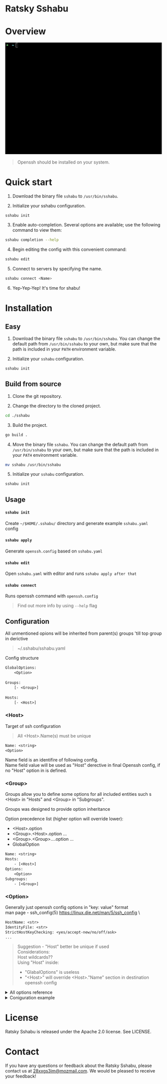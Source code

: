 # Ratsky Sshabu

<!-- ![alt text](docs/logo_gradient_square.svg "containers"){:height="100px" width="100px"} -->
<!-- <img src="docs/logo_gradient_square.svg" alt="alt text" width="300" height="300"> -->



<!-- # Table of contents

- [Overview](#overview)
- [Requirements](#requirements)
- [Quick start](#quick-start)
- [Installation](#installation)
- [Configuration](#configuration)
    - [Settings reference](#settings-reference) 
    - [Crucial settings](#crucial-settings)
    - [Service management](#service-management)
- [Troubleshooting](#troubleshooting)
- [License](#license)
- [Contacts](#contact) -->

# Overview

<!-- TODO -->
<img src="docs/sshabu-quick.gif" alt="alt text">

> Openssh should be installed on your system.

# Quick start

1. Download the binary file `sshabu` to `/usr/bin/sshabu`.
<!-- ```bash
wget -O /usr/bin/sshabu https://git.ratsky.ru/ratsky/ssh-client/sshabu/-/jobs/2334/artifacts/download?file_type=archive
``` -->
2. Initialize your sshabu configuration.
```bash
sshabu init
```
3. Enable auto-completion. Several options are available; use the following command to view them:
```bash
sshabu completion --help
```
4. Begin editing the config with this convenient command:
```bash
sshabu edit
```
5. Connect to servers by specifying the name.
```bash
sshabu connect <Name>
```
6. Yep-Yep-Yep! It's time for shabu!

# Installation
## Easy
1. Download the binary file `sshabu` to `/usr/bin/sshabu`. You can change the default path from `/usr/bin/sshabu` to your own, but make sure that the path is included in your `PATH` environment variable.
<!-- ```bash
wget -O /usr/bin/sshabu https://git.ratsky.ru/ratsky/ssh-client/sshabu/-/jobs/2334/artifacts/download?file_type=archive
``` -->
2. Initialize your `sshabu` configuration.
```bash
sshabu init
```
## Build from source
1. Clone the git repository.
<!-- ```bash
git clone https://git.ratsky.ru/ratsky/ssh-client/sshabu.git
``` -->
2. Change the directory to the cloned project.
```bash
cd ./sshabu
```
3. Build the project.
```bash
go build .
```
4. Move the binary file `sshabu`. You can change the default path from `/usr/bin/sshabu` to your own, but make sure that the path is included in your `PATH` environment variable.
```bash
mv sshabu /usr/bin/sshabu
```
5. Initialize your `sshabu` configuration.
```bash
sshabu init
```

## Usage
<!-- TODO -->

#### `sshabu init`
Create `~/$HOME/.sshabu/` directory and generate example `sshabu.yaml` config
#### `sshabu apply`
Generate `openssh.config` based on `sshabu.yaml`
#### `sshabu edit`
Open `sshabu.yaml` with editor and runs `sshabu apply after that`
#### `sshabu connect`
Runs openssh command with `openssh.config`

> Find out more info by using `--help` flag

## Configuration

All unmentioned opions will be inherited from parent(s) groups 'till top group in <Group> derictive

> ~/.sshabu/sshabu.yaml

Config structure

```
GlobalOptions:
    <Option>

Groups:
    [- <Group>] 

Hosts:
    [- <Host>]
```


### \<Host>

Target of ssh configuration

> All \<Host>.Name(s) must be unique

```
Name: <string>
<Option>
```
Name field is an identifire of following config. \
Name field value will be used as "Host" derective in final Openssh config, if no "Host" option in <Host> is defined.

### \<Group>

Groups allow you to define some options for all included entities such s \<Host> in "Hosts" and \<Group> in "Subgroups".

 Groups was designed to provide option inheritance

 Option precedence list (higher option will override lower):
 - \<Host>.option
 - \<Group>.\<Host>.option
 ...
 - \<Group>.\<Group>....option
 ...
 - GlobalOption

```
Name: <string>
Hosts:
    - [<Host>]
Options:
    <Option>
Subgroups:
    - [<Group>]
```

### \<Option>

Generally just openssh config options in "key: value" format\
man page - ssh_config(5)
https://linux.die.net/man/5/ssh_config \

 <!-- // TODO: Host is generally the same as Name -->

```
HostName: <str>
IdentityFile: <str>
StrictHostKeyChecking: <yes/accept-new/no/off/ask>
...
```
> Suggestion - "Host" better be unique if used \
> Considerations: \
> Host wildcards?? \
> Using "Host" inside:
> - "GlabalOptions" is useless
> - "\<Host>" will override \<Host>."Name" section in destination openssh config

<details>
<summary>All options reference</summary>

|Openssh option  | Sshabu | Tested |
|---|:---:|:---:|
| AddKeysToAgent  | ✅ | ❌ |
| AddressFamily | ✅ | ❌ |
| BatchMode | ✅ | ❌ |
| BindAddress | ✅ | ❌ |
| CanonicalDomains  | ✅ | ❌ |
| CanonicalizeFallbackLocal | ✅ | ❌ |
| CanonicalizeHostname  | ✅ | ❌ |
| CanonicalizeMaxDots | ✅ | ❌ |
| CanonicalizePermittedCNAMEs | ✅ | ❌ |
| CASignatureAlgorithms | ✅ | ❌ |
| CertificateFile | ✅ | ❌ |
| CheckHostIP | ✅ | ❌ |
| Ciphers | ✅ | ❌ |
| ClearAllForwardings | ✅ | ❌ |
| Compression | ✅ | ❌ |
| ConnectionAttempts  | ✅ | ❌ |
| ConnectTimeout  | ✅ | ❌ |
| ControlMaster | ✅ | ❌ |
| ControlPath | ✅ | ❌ |
| ControlPersist  | ✅ | ❌ |
| DynamicForward  | ✅ | ❌ |
| EnableEscapeCommandline | ❌ | ❌ |
| EscapeChar  | ✅ | ❌ |
| ExitOnForwardFailure  | ✅ | ❌ |
| FingerprintHash | ✅ | ❌ |
| ForkAfterAuthentication | ✅ | ❌ |
| ForwardAgent  | ✅ | ❌ |
| ForwardX11  | ✅ | ❌ |
| ForwardX11Timeout | ✅ | ❌ |
| ForwardX11Trusted | ✅ | ❌ |
| GatewayPorts  | ✅ | ❌ |
| GlobalKnownHostsFile  | ✅ | ❌ |
| GSSAPIAuthentication  | ✅ | ❌ |
| GSSAPIDelegateCredentials | ✅ | ❌ |
| HashKnownHosts  | ✅ | ❌ |
| Host  | ✅ | ✅ |
| HostbasedAcceptedAlgorithms | ✅ | ❌ |
| HostbasedAuthentication | ✅ | ❌ |
| HostKeyAlgorithms | ✅ | ❌ |
| HostKeyAlias  | ✅ | ❌ |
| Hostname  | ✅ | ✅ |
| IdentitiesOnly  | ✅ | ❌ |
| IdentityAgent | ✅ | ❌ |
| IdentityFile  | ✅ | ✅ |
| IPQoS | ✅ | ❌ |
| KbdInteractiveAuthentication  | ❌ | ❌ |
| KbdInteractiveDevices | ✅ | ❌ |
| KexAlgorithms | ✅ | ❌ |
| KnownHostsCommand | ✅ | ❌ |
| LocalCommand  | ✅ | ❌ |
| LocalForward  | ✅ | ❌ |
| LogLevel  | ✅ | ❌ |
| MACs  | ✅ | ❌ |
| Match | ❌ | ❌ |
| NoHostAuthenticationForLocalhost  | ✅ | ❌ |
| NumberOfPasswordPrompts | ✅ | ❌ |
| PasswordAuthentication  | ✅ | ❌ |
| PermitLocalCommand  | ✅ | ❌ |
| PermitRemoteOpen  | ✅ | ❌ |
| PKCS11Provider  | ✅ | ❌ |
| Port  | ✅ | ✅ |
| PreferredAuthentications  | ✅ | ❌ |
| ProxyCommand  | ✅ | ❌ |
| ProxyJump | ✅ | ❌ |
| ProxyUseFdpass  | ✅ | ❌ |
| PubkeyAcceptedAlgorithms  | ✅ | ❌ |
| PubkeyAuthentication  | ✅ | ❌ |
| RekeyLimit  | ✅ | ❌ |
| RemoteCommand | ✅ | ❌ |
| RemoteForward | ✅ | ❌ |
| RequestTTY  | ✅ | ❌ |
| RequiredRSASize | ❌ | ❌ |
| SendEnv | ✅ | ❌ |
| ServerAliveInterval | ✅ | ❌ |
| ServerAliveCountMax | ✅ | ❌ |
| SessionType | ✅ | ❌ |
| SetEnv  | ✅ | ❌ |
| StdinNull | ✅ | ❌ |
| StreamLocalBindMask | ✅ | ❌ |
| StreamLocalBindUnlink | ✅ | ❌ |
| StrictHostKeyChecking | ✅ | ✅ |
| TCPKeepAlive  | ✅ | ❌ |
| Tunnel  | ✅ | ❌ |
| TunnelDevice  | ✅ | ❌ |
| UpdateHostKeys  | ✅ | ❌ |
| UseKeychain | ✅ | ❌ |
| User  | ✅ | ✅ |
| UserKnownHostsFile  | ✅ | ❌ |
| VerifyHostKeyDNS  | ✅ | ❌ |
| VisualHostKey | ✅ | ❌ |
| XAuthLocation | ✅ | ❌ |

</details>

<details>
<summary>Coniguration example</summary>

```
# ----------------------------------------------------------------------
# Default options for all hosts

GlobalOptions:
  LogLevel: INFO
  User: user
  IdentityFile: /.ssh/id_rsa

# ----------------------------------------------------------------------
# Top level standalone host list

Hosts:
  - Name: smth_ungrouped                          # Host example
    HostName: host.example.com                    # Key: value ssh_config(5) 
    User: user2
    IdentityFile: /path/to/key2
    Port: 2223

# ----------------------------------------------------------------------

# Top level group list
Groups:
  - Name: work                                     # Some group
    Hosts:                                         # List of Target host
      - Name: project1-lab                         # This host will inherit User, IdentityFile from group "work"
        HostName: lab.project1.ratsky.local
    Options:                                       # ssh_config(5)
      User: alivitskiy
      IdentityFile: /.ssh/id_rsa.work
    Subgroups:                                     # List of subgroups that will inherit "work" Options

     - Name: prod
       Options:
          IdentityFile: /.ssh/id_rsa.work2
       Hosts:
          - Name: project1
            HostName: 192.168.1.2
            Port: 2222

     - Name: test
       Hosts:
          - Name: project1-test
            HostName: 192.168.11.3

  - Name: home                                     # Another group
    Hosts:
      - Name: home-gitlab
        HostName: gitlab.ratsky.local
      - Name: home-nextcloud
        HostName: nc.ratsky.local
 
# ----------------------------------------------------------------------
```

Result
```
# sshabu apply

IdentityFile /.ssh/id_rsa
LogLevel INFO

Host smth_ungrouped
    Hostname host.example.com
    IdentityFile /path/to/key2
    Port 2223
    
Host project1-lab
    Hostname lab.project1.ratsky.local
    IdentityFile /.ssh/id_rsa.work
    
Host project1
    Hostname 192.168.1.2
    IdentityFile /.ssh/id_rsa.work2
    Port 2222
    
Host project1-test
    Hostname 192.168.11.3
    IdentityFile /.ssh/id_rsa.work
    
Host home-gitlab
    Hostname gitlab.ratsky.local
    
Host home-nextcloud
    Hostname nc.ratsky.local

```

</details>

# License

Ratsky Sshabu is released under the Apache 2.0 license. See LICENSE.

# Contact

If you have any questions or feedback about the Ratsky Sshabu, please contact us at 28xxgs3im@mozmail.com. We would be pleased to receive your feedback!